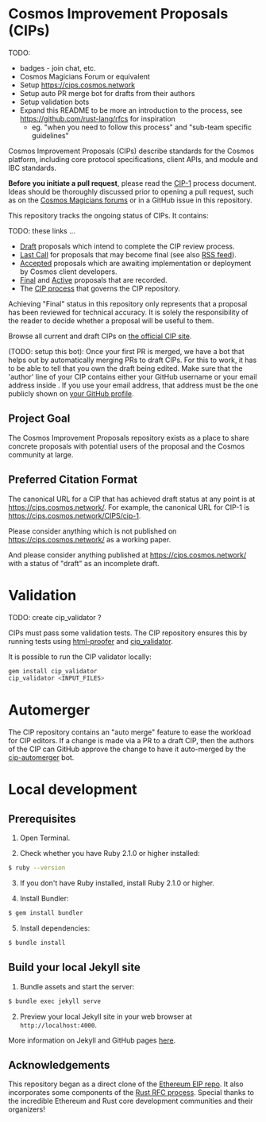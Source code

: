 # Cosmos Improvement Proposals (CIPs)

TODO: 

- badges - join chat, etc.
- Cosmos Magicians Forum or equivalent
- Setup https://cips.cosmos.network
- Setup auto PR merge bot for drafts from their authors
- Setup validation bots
- Expand this README to be more an introduction to the process, see
  https://github.com/rust-lang/rfcs for inspiration
    - eg. "when you need to follow this process" and "sub-team
      specific guidelines"

Cosmos Improvement Proposals (CIPs) describe standards for the Cosmos platform, including core protocol specifications, client APIs, and module and IBC standards.

**Before you initiate a pull request**, please read the [CIP-1](https://cips.cosmos.network/CIPS/cip-1) process document. Ideas should be thoroughly discussed prior to opening a pull request, such as on the [Cosmos Magicians forums](TODO) or in a GitHub issue in this repository.

This repository tracks the ongoing status of CIPs. It contains:

TODO: these links ...

- [Draft](https://cips.cosmos.network/all#draft) proposals which intend to complete the CIP review process.
- [Last Call](https://cips.cosmos.network/all#last-call) for proposals that may become final (see also [RSS feed](https://cips.cosmos.network/last-call.xml)).
- [Accepted](https://cips.cosmos.network/all#accepted) proposals which are awaiting implementation or deployment by Cosmos client developers.
- [Final](https://cips.cosmos.network/all#final) and [Active](https://cips.cosmos.network/all#active) proposals that are recorded.
- The [CIP process](./CIPS/cip-1.md#cip-work-flow) that governs the CIP repository.

Achieving "Final" status in this repository only represents that a proposal has been reviewed for technical accuracy. It is solely the responsibility of the reader to decide whether a proposal will be useful to them.

Browse all current and draft CIPs on [the official CIP site](https://cips.cosmos.network/).

(TODO: setup this bot): Once your first PR is merged, we have a bot that helps out by automatically merging PRs to draft CIPs. For this to work, it has to be able to tell that you own the draft being edited. Make sure that the 'author' line of your CIP contains either your GitHub username or your email address inside <triangular brackets>. If you use your email address, that address must be the one publicly shown on [your GitHub profile](https://github.com/settings/profile).

## Project Goal

The Cosmos Improvement Proposals repository exists as a place to share concrete proposals with potential users of the proposal and the Cosmos community at large.

## Preferred Citation Format

The canonical URL for a CIP that has achieved draft status at any point is at https://cips.cosmos.network/. For example, the canonical URL for CIP-1 is https://cips.cosmos.network/CIPS/cip-1.

Please consider anything which is not published on https://cips.cosmos.network/ as a working paper.

And please consider anything published at https://cips.cosmos.network/ with a status of "draft" as an incomplete draft.

# Validation

TODO: create cip_validator ?

CIPs must pass some validation tests.  The CIP repository ensures this by running tests using [html-proofer](https://rubygems.org/gems/html-proofer) and [cip_validator](https://rubygems.org/gems/cip_validator).

It is possible to run the CIP validator locally:
```sh
gem install cip_validator
cip_validator <INPUT_FILES>
```

# Automerger

The CIP repository contains an "auto merge" feature to ease the workload for CIP editors.  If a change is made via a PR to a draft CIP, then the authors of the CIP can GitHub approve the change to have it auto-merged by the [cip-automerger](https://github.com/cip-automerger/automerger) bot.

# Local development

## Prerequisites

1. Open Terminal.

2. Check whether you have Ruby 2.1.0 or higher installed:

```sh
$ ruby --version
```

3. If you don't have Ruby installed, install Ruby 2.1.0 or higher.

4. Install Bundler:

```sh
$ gem install bundler
```

5. Install dependencies:

```sh
$ bundle install
```

## Build your local Jekyll site

1. Bundle assets and start the server:

```sh
$ bundle exec jekyll serve
```

2. Preview your local Jekyll site in your web browser at `http://localhost:4000`.

More information on Jekyll and GitHub pages [here](https://help.github.com/en/enterprise/2.14/user/articles/setting-up-your-github-pages-site-locally-with-jekyll).

## Acknowledgements

This repository began as a direct clone of the [Ethereum EIP repo](https://github.com/ethereum/eips).
It also incorporates some components of the [Rust RFC
process](https://github.com/rust-lang/rfcs).
Special thanks to the incredible Ethereum and Rust core development communities and their
organizers!


